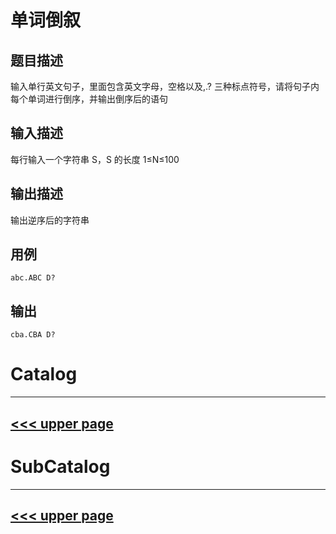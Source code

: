 # 单词倒叙
## 题目描述
输入单行英文句子，里面包含英文字母，空格以及,.?
三种标点符号，请将句子内每个单词进行倒序，并输出倒序后的语句

## 输入描述
每行输入一个字符串 S，S 的长度 1≤N≤100
## 输出描述
输出逆序后的字符串

## 用例
```
abc.ABC D?
```
## 输出

```
cba.CBA D?
```

# Catalog
---
[<<< upper page](../README.md)
---

# SubCatalog

---
[<<< upper page](../README.md)
---